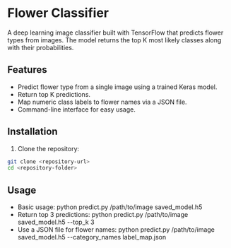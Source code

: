 # Flower Classifier

A deep learning image classifier built with TensorFlow that predicts flower types from images. The model returns the top K most likely classes along with their probabilities.

## Features

- Predict flower type from a single image using a trained Keras model.
- Return top K predictions.
- Map numeric class labels to flower names via a JSON file.
- Command-line interface for easy usage.

## Installation

1. Clone the repository:
```bash
git clone <repository-url>
cd <repository-folder>
```
## Usage 
- Basic usage:
python predict.py /path/to/image saved_model.h5
- Return top 3 predictions:
python predict.py /path/to/image saved_model.h5 --top_k 3
- Use a JSON file for flower names:
python predict.py /path/to/image saved_model.h5 --category_names label_map.json
